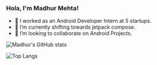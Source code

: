### Hola, I'm Madhur Mehta!

- 🔭 I worked as an Android Developer Intern at 5 startups.
- 🌱 I’m currently shifting towards jetpack compose.
- 👯 I’m looking to collaborate on Android Projects.

![Madhur's GitHub stats](https://github-readme-stats.vercel.app/api?username=madhurmehta007&show_icons=true&theme=radical)

![Top Langs](https://github-readme-stats.vercel.app/api/top-langs/?username=madhurmehta007&show_icons=true&theme=radical&layout=compact)


<!--
**madhurmehta007/madhurmehta007** is a ✨ _special_ ✨ repository because its `README.md` (this file) appears on your GitHub profile.


